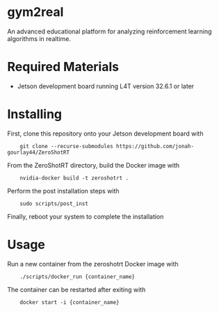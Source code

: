 # gym2real
An advanced educational platform for analyzing reinforcement learning algorithms in realtime.

# Required Materials
- Jetson development board running L4T version 32.6.1 or later

# Installing
First, clone this repository onto your Jetson development board with 

        git clone --recurse-submodules https://github.com/jonah-gourlay44/ZeroShotRT

From the ZeroShotRT directory, build the Docker image with

        nvidia-docker build -t zeroshotrt .

Perform the post installation steps with 

        sudo scripts/post_inst

Finally, reboot your system to complete the installation

# Usage
Run a new container from the zeroshotrt Docker image with

        ./scripts/docker_run {container_name}

The container can be restarted after exiting with

        docker start -i {container_name}

